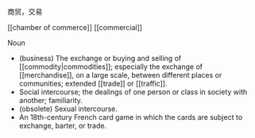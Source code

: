 商贸，交易

[[chamber of commerce]]
[[commercial]]

Noun
- (business) The exchange or buying and selling of [[commodity|commodities]]; especially the exchange of [[merchandise]], on a large scale, between different places or communities; extended [[trade]] or [[traffic]].
- Social intercourse; the dealings of one person or class in society with another; familiarity. 
- (obsolete) Sexual intercourse. 
- An 18th-century French card game in which the cards are subject to exchange, barter, or trade.
